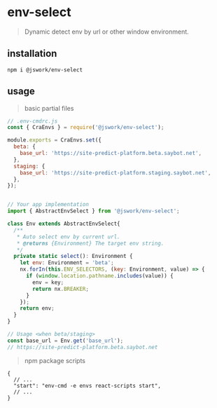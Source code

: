 # env-select
> Dynamic detect env by url or other window environment.

## installation
```shell
npm i @jswork/env-select
```

## usage
> basic partial files
```js
// .env-cmdrc.js
const { CraEnvs } = require('@jswork/env-select');

module.exports = CraEnvs.set({
  beta: {
    base_url: 'https://site-predict-platform.beta.saybot.net',
  },
  staging: {
    base_url: 'https://site-predict-platform.staging.saybot.net',
  },
});


// Your app implementation
import { AbstractEnvSelect } from '@jswork/env-select';

class Env extends AbstractEnvSelect{
  /**
   * Auto select env by current url.
   * @returns {Environment} The target env string.
   */
  private static select(): Environment {
    let env: Environment = 'beta';
    nx.forIn(this.ENV_SELECTORS, (key: Environment, value) => {
      if (window.location.pathname.includes(value)) {
        env = key;
        return nx.BREAKER;
      }
    });
    return env;
  }
}

// Usage <when beta/staging>
const base_url = Env.get('base_url');
// https://site-predict-platform.beta.saybot.net
```

> npm package scripts
```json5
{
  // ...
  "start": "env-cmd -e envs react-scripts start",
  // ...
}
```
